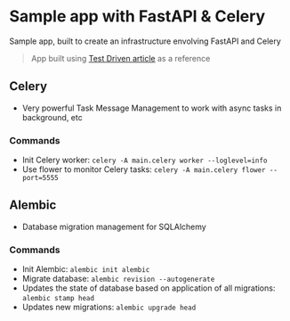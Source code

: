 # Sample app with FastAPI & Celery

Sample app, built to create an infrastructure envolving FastAPI and Celery

> App built using [Test Driven article](https://testdriven.io/courses/fastapi-celery/intro/) as a reference


## Celery

- Very powerful Task Message Management to work with async tasks in background, etc

### Commands

- Init Celery worker: `celery -A main.celery worker --loglevel=info`
- Use flower to monitor Celery tasks: `celery -A main.celery flower --port=5555`


## Alembic

- Database migration management for SQLAlchemy

### Commands

- Init Alembic: `alembic init alembic`
- Migrate database: `alembic revision --autogenerate`
- Updates the state of database based on application of all migrations: `alembic stamp head`
- Updates new migrations: `alembic upgrade head`
